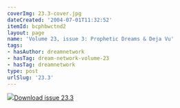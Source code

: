 ```yaml
---
coverImg: 23.3-cover.jpg
dateCreated: '2004-07-01T11:32:52'
itemId: bcphbwctnd2
layout: page
name: 'Volume 23, issue 3: Prophetic Dreams & Deja Vu'
tags:
- hasAuthor: dreamnetwork
- hasTag: dream-network-volume-23
- hasTag: dreamnetwork
type: post
urlSlug: '23.3'
---
```

<img class="card-journal-img" src="../images/23.3-rect.jpg"/><a href="../files/pdfs/Volume_23/23.3_deja_vu.pdf" download="">Download issue 23.3</a>